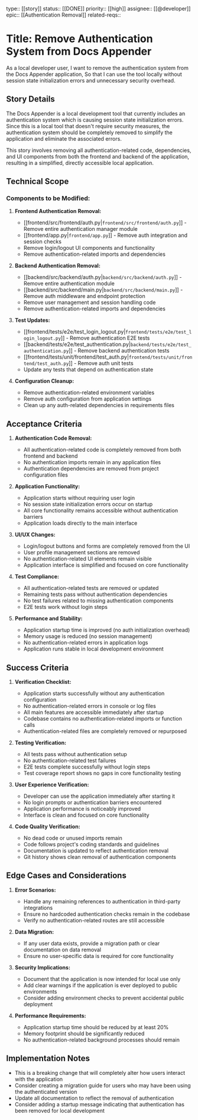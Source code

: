 type:: [[story]]
status:: [[DONE]]
priority:: [[high]]
assignee:: [[@developer]]
epic:: [[Authentication Removal]]
related-reqs:: 

# Title: Remove Authentication System from Docs Appender

As a local developer user,
I want to remove the authentication system from the Docs Appender application,
So that I can use the tool locally without session state initialization errors and unnecessary security overhead.

## Story Details

The Docs Appender is a local development tool that currently includes an authentication system which is causing session state initialization errors. Since this is a local tool that doesn't require security measures, the authentication system should be completely removed to simplify the application and eliminate the associated errors.

This story involves removing all authentication-related code, dependencies, and UI components from both the frontend and backend of the application, resulting in a simplified, directly accessible local application.

## Technical Scope

### Components to be Modified:

1. **Frontend Authentication Removal:**
   - [[frontend/src/frontend/auth.py|`frontend/src/frontend/auth.py`]] - Remove entire authentication manager module
   - [[frontend/app.py|`frontend/app.py`]] - Remove auth integration and session checks
   - Remove login/logout UI components and functionality
   - Remove authentication-related imports and dependencies

2. **Backend Authentication Removal:**
   - [[backend/src/backend/auth.py|`backend/src/backend/auth.py`]] - Remove entire authentication module
   - [[backend/src/backend/main.py|`backend/src/backend/main.py`]] - Remove auth middleware and endpoint protection
   - Remove user management and session handling code
   - Remove authentication-related imports and dependencies

3. **Test Updates:**
   - [[frontend/tests/e2e/test_login_logout.py|`frontend/tests/e2e/test_login_logout.py`]] - Remove authentication E2E tests
   - [[backend/tests/e2e/test_authentication.py|`backend/tests/e2e/test_authentication.py`]] - Remove backend authentication tests
   - [[frontend/tests/unit/frontend/test_auth.py|`frontend/tests/unit/frontend/test_auth.py`]] - Remove auth unit tests
   - Update any tests that depend on authentication state

4. **Configuration Cleanup:**
   - Remove authentication-related environment variables
   - Remove auth configuration from application settings
   - Clean up any auth-related dependencies in requirements files

## Acceptance Criteria

1. **Authentication Code Removal:**
   - All authentication-related code is completely removed from both frontend and backend
   - No authentication imports remain in any application files
   - Authentication dependencies are removed from project configuration files

2. **Application Functionality:**
   - Application starts without requiring user login
   - No session state initialization errors occur on startup
   - All core functionality remains accessible without authentication barriers
   - Application loads directly to the main interface

3. **UI/UX Changes:**
   - Login/logout buttons and forms are completely removed from the UI
   - User profile management sections are removed
   - No authentication-related UI elements remain visible
   - Application interface is simplified and focused on core functionality

4. **Test Compliance:**
   - All authentication-related tests are removed or updated
   - Remaining tests pass without authentication dependencies
   - No test failures related to missing authentication components
   - E2E tests work without login steps

5. **Performance and Stability:**
   - Application startup time is improved (no auth initialization overhead)
   - Memory usage is reduced (no session management)
   - No authentication-related errors in application logs
   - Application runs stable in local development environment

## Success Criteria

1. **Verification Checklist:**
   - Application starts successfully without any authentication configuration
   - No authentication-related errors in console or log files
   - All main features are accessible immediately after startup
   - Codebase contains no authentication-related imports or function calls
   - Authentication-related files are completely removed or repurposed

2. **Testing Verification:**
   - All tests pass without authentication setup
   - No authentication-related test failures
   - E2E tests complete successfully without login steps
   - Test coverage report shows no gaps in core functionality testing

3. **User Experience Verification:**
   - Developer can use the application immediately after starting it
   - No login prompts or authentication barriers encountered
   - Application performance is noticeably improved
   - Interface is clean and focused on core functionality

4. **Code Quality Verification:**
   - No dead code or unused imports remain
   - Code follows project's coding standards and guidelines
   - Documentation is updated to reflect authentication removal
   - Git history shows clean removal of authentication components

## Edge Cases and Considerations

1. **Error Scenarios:**
   - Handle any remaining references to authentication in third-party integrations
   - Ensure no hardcoded authentication checks remain in the codebase
   - Verify no authentication-related routes are still accessible

2. **Data Migration:**
   - If any user data exists, provide a migration path or clear documentation on data removal
   - Ensure no user-specific data is required for core functionality

3. **Security Implications:**
   - Document that the application is now intended for local use only
   - Add clear warnings if the application is ever deployed to public environments
   - Consider adding environment checks to prevent accidental public deployment

4. **Performance Requirements:**
   - Application startup time should be reduced by at least 20%
   - Memory footprint should be significantly reduced
   - No authentication-related background processes should remain

## Implementation Notes

- This is a breaking change that will completely alter how users interact with the application
- Consider creating a migration guide for users who may have been using the authenticated version
- Update all documentation to reflect the removal of authentication
- Consider adding a startup message indicating that authentication has been removed for local development